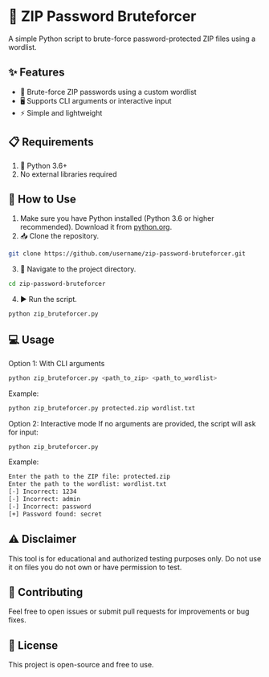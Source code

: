 # 🔐 ZIP Password Bruteforcer
A simple Python script to brute-force password-protected ZIP files using a wordlist.


## ✨ Features
- 🔑 Brute-force ZIP passwords using a custom wordlist
- 🖥️ Supports CLI arguments or interactive input
- ⚡ Simple and lightweight

## 📋 Requirements
1. 🐍 Python 3.6+
2. No external libraries required

## 🚀 How to Use
1. Make sure you have Python installed (Python 3.6 or higher recommended). Download it from [python.org](https://www.python.org/downloads/).
2. 📥 Clone the repository.
```bash
git clone https://github.com/username/zip-password-bruteforcer.git
```
3. 📂 Navigate to the project directory.
```bash
cd zip-password-bruteforcer
```
4. ▶️ Run the script.
```bash
python zip_bruteforcer.py
```

## 💻 Usage
Option 1: With CLI arguments
```bash
python zip_bruteforcer.py <path_to_zip> <path_to_wordlist>
```
Example:
```bash
python zip_bruteforcer.py protected.zip wordlist.txt
```

Option 2: Interactive mode
If no arguments are provided, the script will ask for input:
```bash
python zip_bruteforcer.py
```
Example:
```bash
Enter the path to the ZIP file: protected.zip
Enter the path to the wordlist: wordlist.txt
[-] Incorrect: 1234
[-] Incorrect: admin
[-] Incorrect: password
[+] Password found: secret
```

## ⚠️ Disclaimer
This tool is for educational and authorized testing purposes only.
Do not use it on files you do not own or have permission to test.

## 🤝 Contributing
Feel free to open issues or submit pull requests for improvements or bug fixes.

## 📜 License
This project is open-source and free to use.